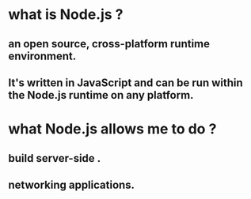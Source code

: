 # what is Node.js ?
## an open source, cross-platform runtime environment. 
## It's written in JavaScript and can be run within the Node.js runtime on any platform.
# what Node.js  allows me to do  ?
## build server-side .
## networking applications.
